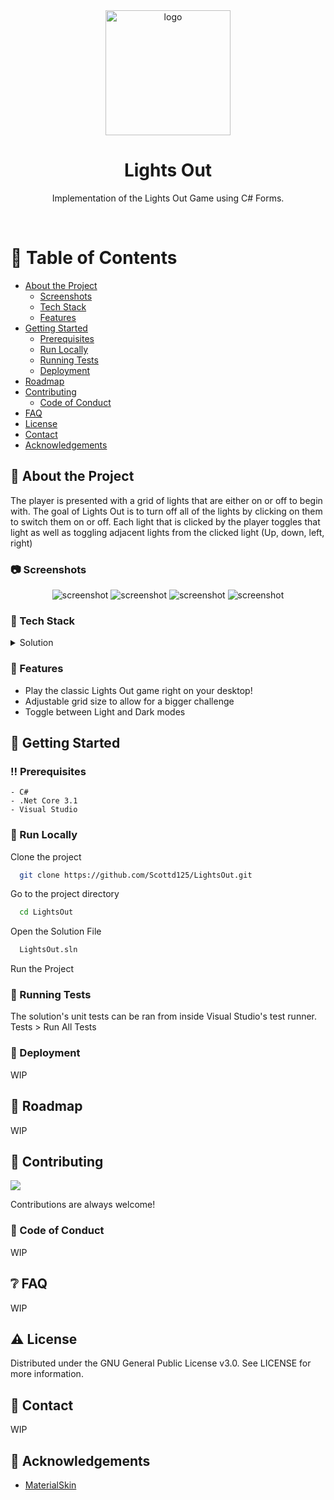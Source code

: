 <div align="center">

  <img src="LightsOut/Assets/light.png" alt="logo" width="200" height="auto" />
  <h1>Lights Out</h1>
  
  <p>
    Implementation of the Lights Out Game using C# Forms.
  </p>
</div>

<br />

<!-- Table of Contents -->
# 📔 Table of Contents
- [About the Project](#star2-about-the-project)
  * [Screenshots](#camera-screenshots)
  * [Tech Stack](#space_invader-tech-stack)
  * [Features](#dart-features)
- [Getting Started](#toolbox-getting-started)
  * [Prerequisites](#bangbang-prerequisites)
  * [Run Locally](#running-run-locally)
  * [Running Tests](#test_tube-running-tests)
  * [Deployment](#triangular_flag_on_post-deployment)
- [Roadmap](#compass-roadmap)
- [Contributing](#wave-contributing)
  * [Code of Conduct](#scroll-code-of-conduct)
- [FAQ](#grey_question-faq)
- [License](#warning-license)
- [Contact](#handshake-contact)
- [Acknowledgements](#gem-acknowledgements)

  

<!-- About the Project -->
## :star2: About the Project

The player is presented with a grid of lights that are either on or off to begin with. The goal of Lights Out is to turn off all of the lights by clicking on them to switch them on or off. Each light that is clicked by the player toggles that light as well as toggling adjacent lights from the clicked light (Up, down, left, right)

<!-- Screenshots -->
### :camera: Screenshots

<div align="center"> 
  <img src="Screenshots/screenshot1.png" alt="screenshot" />
  <img src="Screenshots/screenshot2.png" alt="screenshot" />
  <img src="Screenshots/screenshot3.png" alt="screenshot" />
  <img src="Screenshots/screenshot4.png" alt="screenshot" />
</div>


<!-- TechStack -->
### :space_invader: Tech Stack

<details>
  <summary>Solution</summary>
  <ul>
    <li><a href="https://visualstudio.microsoft.com/downloads/">C#</a></li>
    <li><a href="https://dotnet.microsoft.com/en-us/download/dotnet/3.1">.NET Core 3.1</a></li>
  </ul>
</details>

<!-- Features -->
### :dart: Features

- Play the classic Lights Out game right on your desktop!
- Adjustable grid size to allow for a bigger challenge
- Toggle between Light and Dark modes

<!-- Getting Started -->
## 	:toolbox: Getting Started

<!-- Prerequisites -->
### :bangbang: Prerequisites
   
    - C#
    - .Net Core 3.1
    - Visual Studio

<!-- Run Locally -->
### :running: Run Locally

Clone the project

```bash
  git clone https://github.com/Scottd125/LightsOut.git
```

Go to the project directory

```bash
  cd LightsOut
```

Open the Solution File

```bash
  LightsOut.sln
```

Run the Project

<!-- Running Tests -->
### :test_tube: Running Tests

The solution's unit tests can be ran from inside Visual Studio's test runner. Tests > Run All Tests

<!-- Deployment -->
### :triangular_flag_on_post: Deployment

<!-- TODO -->
WIP

<!-- Roadmap -->
## :compass: Roadmap

<!-- TODO -->
WIP

<!-- Contributing -->
## :wave: Contributing

<a href="https://github.com/Scottd125/LightsOut/graphs/contributors">
  <img src="https://contrib.rocks/image?repo=Scottd125/LightsOut" />
</a>

Contributions are always welcome!

<!-- TODO -->
<!-- See `contributing.md` for ways to get started. -->


<!-- Code of Conduct -->
### :scroll: Code of Conduct

<!-- TODO -->
WIP
<!-- Please read the [Code of Conduct](https://github.com/Scottd125/LightsOut/blob/master/CODE_OF_CONDUCT.md) -->

<!-- FAQ -->
## :grey_question: FAQ

<!-- TODO -->
WIP

<!-- License -->
## :warning: License

Distributed under the GNU General Public License v3.0. See LICENSE for more information.

<!-- Contact -->
## :handshake: Contact

<!-- TODO -->
WIP

<!-- Acknowledgments -->
## :gem: Acknowledgements

 - [MaterialSkin](https://github.com/IgnaceMaes/MaterialSkin)
